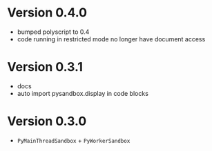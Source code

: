 # Version 0.4.0

- bumped polyscript to 0.4
- code running in restricted mode no longer have document access

# Version 0.3.1

- docs
- auto import pysandbox.display in code blocks

# Version 0.3.0

- `PyMainThreadSandbox` + `PyWorkerSandbox`

